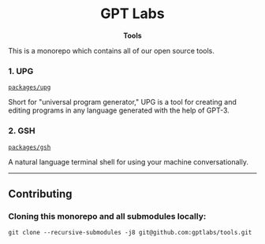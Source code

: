 <div align="center">
  <h1>GPT Labs</h1>
  <b><p>Tools</p></b>
</div>

This is a monorepo which contains all of our open source tools.

### 1. UPG

[`packages/upg`](https://github.com/gptlabs/tools/tree/master/packages/upg)

Short for "universal program generator," UPG is a tool for creating and editing
programs in any language generated with the help of GPT-3.

### 2. GSH

[`packages/gsh`](https://github.com/gptlabs/gsh)

A natural language terminal shell for using your machine conversationally.

------
## **Contributing**
### Cloning this monorepo and all submodules locally:
`git clone --recursive-submodules -j8 git@github.com:gptlabs/tools.git`
